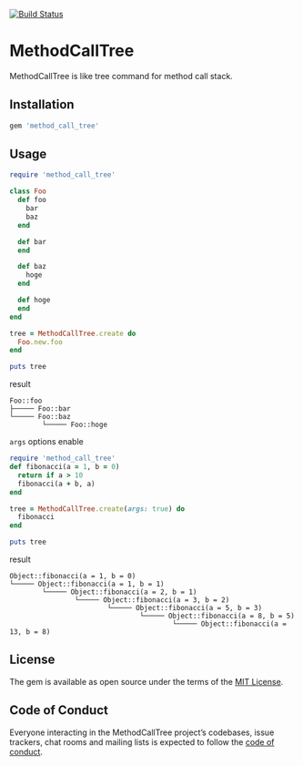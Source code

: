 [![Build Status](https://travis-ci.org/siman-man/method_call_tree.svg?branch=master)](https://travis-ci.org/siman-man/method_call_tree)

# MethodCallTree

MethodCallTree is like tree command for method call stack.

## Installation

```ruby
gem 'method_call_tree'
```

## Usage

```ruby
require 'method_call_tree'

class Foo
  def foo
    bar
    baz
  end

  def bar
  end

  def baz
    hoge
  end

  def hoge
  end
end

tree = MethodCallTree.create do
  Foo.new.foo
end

puts tree
```

result

```
Foo::foo
├───── Foo::bar
└───── Foo::baz
        └───── Foo::hoge
```

`args` options enable

```ruby
require 'method_call_tree'
def fibonacci(a = 1, b = 0)
  return if a > 10
  fibonacci(a + b, a)
end

tree = MethodCallTree.create(args: true) do
  fibonacci
end

puts tree
```

result

```
Object::fibonacci(a = 1, b = 0)
└───── Object::fibonacci(a = 1, b = 1)
        └───── Object::fibonacci(a = 2, b = 1)
                └───── Object::fibonacci(a = 3, b = 2)
                        └───── Object::fibonacci(a = 5, b = 3)
                                └───── Object::fibonacci(a = 8, b = 5)
                                        └───── Object::fibonacci(a = 13, b = 8)
```

## License

The gem is available as open source under the terms of the [MIT License](https://opensource.org/licenses/MIT).

## Code of Conduct

Everyone interacting in the MethodCallTree project’s codebases, issue trackers, chat rooms and mailing lists is expected to follow the [code of conduct](https://github.com/siman-man/method_call_tree/blob/master/CODE_OF_CONDUCT.md).
